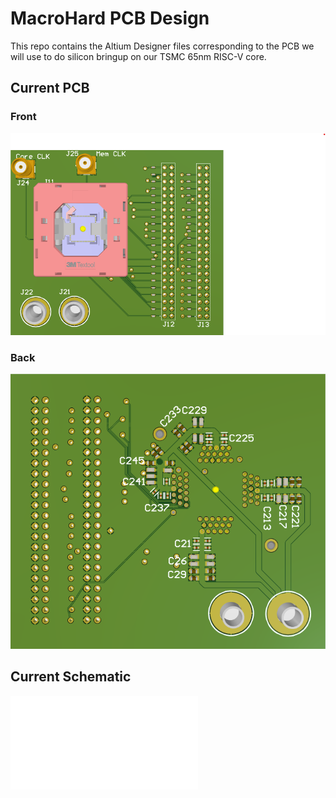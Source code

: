 # MacroHard PCB Design

This repo contains the Altium Designer files corresponding to the PCB we will use to do silicon bringup
on our TSMC 65nm RISC-V core.

## Current PCB

### Front
![front](./docs/front.png)

### Back
![back](./docs/back.png)

## Current Schematic
![Schematic](./MacrohardPCB.pdf)
